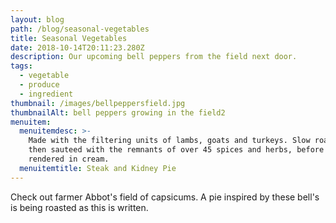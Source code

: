 ```yaml
---
layout: blog
path: /blog/seasonal-vegetables
title: Seasonal Vegetables
date: 2018-10-14T20:11:23.280Z
description: Our upcoming bell peppers from the field next door.
tags:
  - vegetable
  - produce
  - ingredient
thumbnail: /images/bellpeppersfield.jpg
thumbnailAlt: bell peppers growing in the field2
menuitem:
  menuitemdesc: >-
    Made with the filtering units of lambs, goats and turkeys. Slow roasted,
    then sauteed with the remnants of over 45 spices and herbs, before being
    rendered in cream.
  menuitemtitle: Steak and Kidney Pie
---
```

Check out farmer Abbot's field of capsicums. A pie inspired by these bell's is being roasted as this is written.
